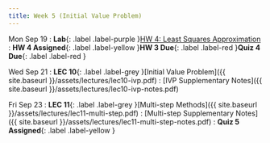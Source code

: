 ```yaml
---
title: Week 5 (Initial Value Problem)
---
```


Mon Sep 19
: **Lab**{: .label .label-purple }[HW 4: Least Squares Approximation](https://classroom.github.com/a/B3hyGn51)
: **HW 4 Assigned**{: .label .label-yellow }**HW 3 Due**{: .label .label-red }**Quiz 4 Due**{: .label .label-red }

Wed Sep 21
: **LEC 10**{: .label .label-grey }[Initial Value Problem]({{ site.baseurl }}/assets/lectures/lec10-ivp.pdf)
    : [IVP Supplementary Notes]({{ site.baseurl }}/assets/lectures/lec10-ivp-notes.pdf)

Fri Sep 23
: **LEC 11**{: .label .label-grey }[Multi-step Methods]({{ site.baseurl }}/assets/lectures/lec11-multi-step.pdf)
    : [Multi-step Supplementary Notes]({{ site.baseurl }}/assets/lectures/lec11-multi-step-notes.pdf)
: **Quiz 5 Assigned**{: .label .label-yellow }